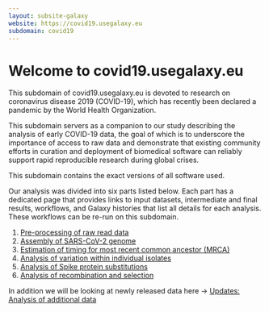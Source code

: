 ```yaml
---
layout: subsite-galaxy
website: https://covid19.usegalaxy.eu
subdomain: covid19
---
```


# Welcome to covid19.usegalaxy.eu

This subdomain of covid19.usegalaxy.eu is devoted to research on coronavirus disease 2019 (COVID-19), which has recently been declared a pandemic by the World Health Organization.

This subdomain servers as a companion to our study describing the analysis of early COVID-19 data, the goal of which is to underscore the importance of access to raw data and demonstrate that existing community efforts in curation and deployment of biomedical software can reliably support rapid reproducible research during global crises.

This subdomain contains the exact versions of all software used.

Our analysis was divided into six parts listed below. Each part has a dedicated page that provides links to input datasets, intermediate and final results, workflows, and Galaxy histories that list all details for each analysis. These workflows can be re-run on this subdomain.

  1. [Pre-processing of raw read data](1-PreProcessing)
  2. [Assembly of SARS-CoV-2 genome](2-Assembly)
  3. [Estimation of timing for most recent common ancestor (MRCA)](3-MRCA)
  4. [Analysis of variation within individual isolates](4-Variation)
  5. [Analysis of Spike protein substitutions](5-S-analysis)
  6. [Analysis of recombination and selection](6-RecombinationSelection)

In addition we will be looking at newly released data here &#8594; [Updates: Analysis of additional data](updates)
